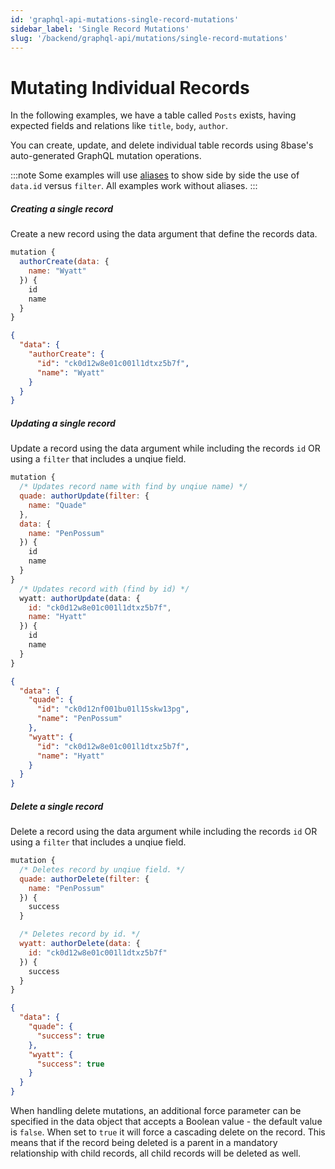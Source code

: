 ```yaml
---
id: 'graphql-api-mutations-single-record-mutations'
sidebar_label: 'Single Record Mutations'
slug: '/backend/graphql-api/mutations/single-record-mutations'
---
```

# Mutating Individual Records

In the following examples, we have a table called `Posts` exists, having expected fields and relations like `title`, `body`, `author`.

You can create, update, and delete individual table records using 8base's auto-generated GraphQL mutation operations.

:::note 
Some examples will use [aliases](/backend/graphql-api/#aliases) to show side by side the use of `data.id` versus `filter`. All examples work without aliases.
:::

##### Creating a single record

Create a new record using the data argument that define the records data.

```javascript
mutation {
  authorCreate(data: {
    name: "Wyatt"
  }) {
    id
    name
  }
}
```

```json
{
  "data": {
    "authorCreate": {
      "id": "ck0d12w8e01c001l1dtxz5b7f",
      "name": "Wyatt"
    }
  }
}
```

##### Updating a single record

Update a record using the data argument while including the records `id` OR using a `filter` that includes a unqiue field.

```javascript
mutation {
  /* Updates record name with find by unqiue name) */
  quade: authorUpdate(filter: {
    name: "Quade"
  },
  data: {
    name: "PenPossum"
  }) {
    id
    name
  }
}
  /* Updates record with (find by id) */
  wyatt: authorUpdate(data: {
    id: "ck0d12w8e01c001l1dtxz5b7f",
    name: "Hyatt"
  }) {
    id
    name
  }
}
```

```json
{
  "data": {
    "quade": {
      "id": "ck0d12nf001bu01l15skw13pg",
      "name": "PenPossum"
    },
    "wyatt": {
      "id": "ck0d12w8e01c001l1dtxz5b7f",
      "name": "Hyatt"
    }
  }
}
```

##### Delete a single record

Delete a record using the data argument while including the records `id` OR using a `filter` that includes a unqiue field.

```javascript
mutation {
  /* Deletes record by unqiue field. */
  quade: authorDelete(filter: {
    name: "PenPossum"
  }) {
    success
  }

  /* Deletes record by id. */
  wyatt: authorDelete(data: {
    id: "ck0d12w8e01c001l1dtxz5b7f"
  }) {
    success
  }
}
```

```json
{
  "data": {
    "quade": {
      "success": true
    },
    "wyatt": {
      "success": true
    }
  }
}
```

When handling delete mutations, an additional force parameter can be specified in the data object that accepts a Boolean value - the default value is `false`. When set to `true` it will force a cascading delete on the record. This means that if the record being deleted is a parent in a mandatory relationship with child records, all child records will be deleted as well.
